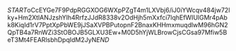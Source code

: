 $START$oCcEYGe7F9PdpRGGXOG6WXpPZgT4m1LXVbj6/iJ0iYWcqv484jw72lky+Hm2XtlANJzshYlh4RrfzJJdR8338v2OdHjh5mXxfci7lqhEfWIUlGMr4pAbk8KiqId1rV7PptXpPbWE9jJSaXVPBPutopnF2BnaxKHHmxmuqdlwM96hGN2QpTB4a7RnWZi3StOBOJB5GLXU3Ew+M0D5hYjWLBrowCjsCGsa97Mfiw5BeT3Mt4FEARlsbhDpqIdM2JyN$END$